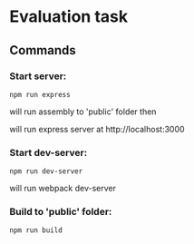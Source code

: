 # **Evaluation task**

## **Commands**

### **Start server:**

    
    npm run express
    

will run assembly to 'public' folder then

will run express server at http://localhost:3000

### **Start dev-server:**

    
    npm run dev-server
    

will run webpack dev-server

### **Build to 'public' folder:**

    
    npm run build
    
